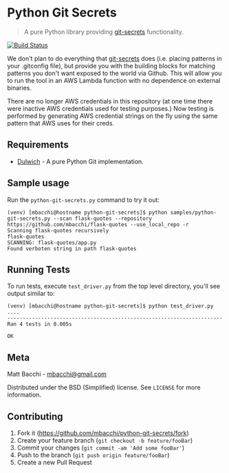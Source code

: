 # Python Git Secrets
> A pure Python library providing [git-secrets](https://github.com/awslabs/git-secrets) functionality.

[![Build Status][travis-image]][travis-url]

We don't plan to do everything that [git-secrets](https://github.com/awslabs/git-secrets) does
(i.e. placing patterns in your .gitconfig file), but provide you with the building blocks for
matching patterns you don't want exposed to the world via Github. This will allow you to run
the tool in an AWS Lambda function with no dependence on external binaries.

There are no longer AWS credentials in this repository (at one time there were
inactive AWS credentials used for testing purposes.) Now testing is performed
by generating AWS credential strings on the fly using the same pattern that AWS
uses for their creds.

## Requirements

* [Dulwich](https://github.com/jelmer/dulwich) - A pure Python Git implementation.

## Sample usage

Run the `python-git-secrets.py` command to try it out:

    (venv) [mbacchi@hostname python-git-secrets]$ python samples/python-git-secrets.py --scan flask-quotes --repository https://github.com/mbacchi/flask-quotes --use_local_repo -r
    Scanning flask-quotes recursively
    flask-quotes
    SCANNING: flask-quotes/app.py
    Found verboten string in path flask-quotes

## Running Tests

To run tests, execute `test_driver.py` from the top level directory, you'll see output similar to:


    (venv) [mbacchi@hostname python-git-secrets]$ python test_driver.py
    ....
    ----------------------------------------------------------------------
    Ran 4 tests in 0.005s
    
    OK

## Meta

Matt Bacchi - mbacchi@gmail.com

Distributed under the BSD (Simplified) license. See ``LICENSE`` for more information.

## Contributing

1. Fork it (<https://github.com/mbacchi/python-git-secrets/fork>)
2. Create your feature branch (`git checkout -b feature/fooBar`)
3. Commit your changes (`git commit -am 'Add some fooBar'`)
4. Push to the branch (`git push origin feature/fooBar`)
5. Create a new Pull Request


<!-- Markdown link & img dfn's -->
[travis-image]: https://travis-ci.org/mbacchi/python-git-secrets.svg?branch=master
[travis-url]: https://travis-ci.org/mbacchi/python-git-secrets
